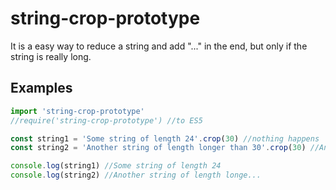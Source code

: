 # string-crop-prototype

It is a easy way to reduce a string and add "..." in the end, but only if the string is really long.

## Examples

```js
import 'string-crop-prototype'
//require('string-crop-prototype') //to ES5

const string1 = 'Some string of length 24'.crop(30) //nothing happens
const string2 = 'Another string of length longer than 30'.crop(30) //Another string of length longe...

console.log(string1) //Some string of length 24
console.log(string2) //Another string of length longe...
```

